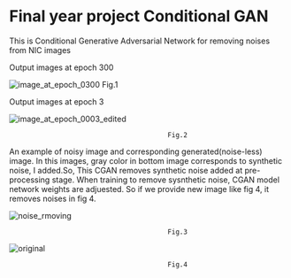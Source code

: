 #  Final year project Conditional GAN
 This is Conditional Generative Adversarial Network for removing noises from NIC images
 
 
 
 Output images at epoch 300
 
![image_at_epoch_0300](https://user-images.githubusercontent.com/47823522/146335467-aa869831-b36a-44b9-9a1a-3e724c8a5a4c.png)                Fig.1
                                          
 
 
 Output images at epoch 3
 
 
 ![image_at_epoch_0003_edited](https://user-images.githubusercontent.com/47823522/146335429-1d21ab07-aef3-4274-bbb1-d4c152e9d087.png)
 
 
                                            Fig.2
 
An example of noisy image and corresponding generated(noise-less) image. In this images, gray color in bottom image corresponds to synthetic noise, I added.So, This CGAN removes   synthetic noise added at pre-processing stage. When training to remove sysnthetic noise, CGAN model network weights are adjuested. So if we provide new image like fig 4, it removes noises in fig 4.


![noise_rmoving](https://user-images.githubusercontent.com/47823522/146335518-4d041b9c-7b2b-4133-8da9-686f25092ff9.png)
                                            
                                            
                                            Fig.3

![original](https://user-images.githubusercontent.com/47823522/146336746-3f8fe519-a89a-4a2d-8d2e-caded221b5bc.PNG)
                                            
                                            Fig.4
